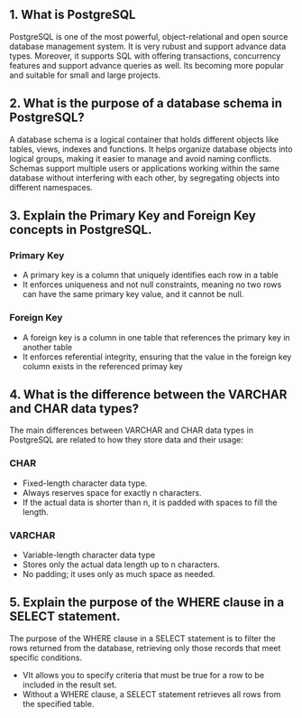 ## 1. What is PostgreSQL

PostgreSQL is one of the most powerful, object-relational and open source database management system. It is very rubust and support advance data types. Moreover, it supports SQL with offering transactions, concurrency features and support advance queries as well. Its becoming more popular and suitable for small and large projects.

## 2. What is the purpose of a database schema in PostgreSQL?

A database schema is a logical container that holds different objects like tables, views, indexes and functions. It helps organize database objects into logical groups, making it easier to manage and avoid naming conflicts. Schemas support multiple users or applications working within the same database without interfering with each other, by segregating objects into different namespaces.

## 3. Explain the Primary Key and Foreign Key concepts in PostgreSQL.

### Primary Key
<ul>
<li>A primary key is a column that uniquely identifies each row in a table</li>
<li>It enforces uniqueness and not null constraints, meaning no two rows can have the same primary key value, and it cannot be null.</li>

</ul>

### Foreign Key
<ul>
<li>A foreign key is a column in one table that references the primary key in another table</li>
<li>It enforces referential integrity, ensuring that the value in the foreign key column exists in the referenced primay key</li>

</ul>

## 4. What is the difference between the VARCHAR and CHAR data types?
The main differences between VARCHAR and CHAR data types in PostgreSQL are related to how they store data and their usage:

### CHAR
<ul>
<li>Fixed-length character data type.</li>
<li>Always reserves space for exactly n characters.</li>
<li>If the actual data is shorter than n, it is padded with spaces to fill the length.</li>
</ul>

### VARCHAR
<ul>
<li>Variable-length character data type</li>
<li>Stores only the actual data length up to n characters.</li>
<li>No padding; it uses only as much space as needed.</li>
</ul>


## 5. Explain the purpose of the WHERE clause in a SELECT statement.

The purpose of the WHERE clause in a SELECT statement is to filter the rows returned from the database, retrieving only those records that meet specific conditions.

<ul>
<li>VIt allows you to specify criteria that must be true for a row to be included in the result set.</li>
<li>Without a WHERE clause, a SELECT statement retrieves all rows from the specified table.
</li>

</ul>
